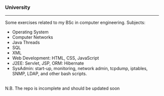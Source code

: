 <h3>University</h3>
<hr> 
Some exercises related to my BSc in computer engineering.
Subjects: 
<ul> 
   <li> Operating System </li>
   <li> Computer Networks </li>
   <li> Java Threads </li> 
   <li> SQL </li> 
   <li> XML </li>
   <li> Web Development: HTML, CSS, JavaScript </li>
   <li> J2EE: Servlet, JSP, ORM: Hibernate </li> 
   <li> SysAdmin: start-up, monitoring, network admin, tcpdump, iptables, SNMP, LDAP, and other bash scripts. </li> 
</ul> 
<br> 
N.B. The repo is incomplete and should be updated soon 
